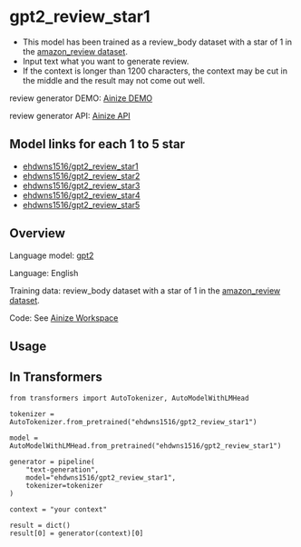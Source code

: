 # gpt2_review_star1

* This model has been trained as a review_body dataset with a star of 1 in the [amazon_review dataset](https://huggingface.co/datasets/amazon_reviews_multi).
* Input text what you want to generate review.
* If the context is longer than 1200 characters, the context may be cut in the middle and the result may not come out well.

review generator DEMO: [Ainize DEMO](https://main-review-generator-ehdwns1516.endpoint.ainize.ai/)

review generator API: [Ainize API](https://ainize.web.app/redirect?git_repo=https://github.com/ehdwns1516/review_generator)

## Model links for each 1 to 5 star
* [ehdwns1516/gpt2_review_star1](https://huggingface.co/ehdwns1516/gpt2_review_star1)
* [ehdwns1516/gpt2_review_star2](https://huggingface.co/ehdwns1516/gpt2_review_star2)
* [ehdwns1516/gpt2_review_star3](https://huggingface.co/ehdwns1516/gpt2_review_star3)
* [ehdwns1516/gpt2_review_star4](https://huggingface.co/ehdwns1516/gpt2_review_star4)
* [ehdwns1516/gpt2_review_star5](https://huggingface.co/ehdwns1516/gpt2_review_star5)

## Overview

Language model: [gpt2](https://huggingface.co/gpt2)

Language: English

Training data: review_body dataset with a star of 1 in the [amazon_review dataset](https://huggingface.co/datasets/amazon_reviews_multi).

Code: See [Ainize Workspace](https://ainize.ai/workspace/create?imageId=hnj95592adzr02xPTqss&git=https://github.com/ehdwns1516/gpt2_review_fine-tunning_note)

## Usage
## In Transformers

```
from transformers import AutoTokenizer, AutoModelWithLMHead
  
tokenizer = AutoTokenizer.from_pretrained("ehdwns1516/gpt2_review_star1")

model = AutoModelWithLMHead.from_pretrained("ehdwns1516/gpt2_review_star1")

generator = pipeline(
    "text-generation",
    model="ehdwns1516/gpt2_review_star1",
    tokenizer=tokenizer
)

context = "your context"

result = dict()
result[0] = generator(context)[0]
```
